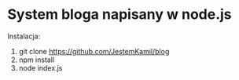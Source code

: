 # System bloga napisany w node.js

Instalacja:

1. git clone https://github.com/JestemKamil/blog
2. npm install
3. node index.js